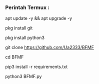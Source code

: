 ### Perintah Termux :
    
apt update -y && apt upgrade -y
        
pkg install git
            
pkg install python3
                
git clone https://github.com/Ua2333/BFMF
                    
cd BFMF
                        
pip3 install -r requirements.txt
                            
python3 BFMF.py
